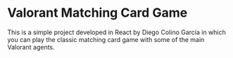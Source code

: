 # Valorant Matching Card Game

This is a simple project developed in React by Diego Colino García in which you can play the classic matching card game with some of the main Valorant agents.
